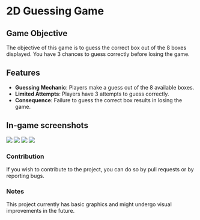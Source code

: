 # 2D Guessing Game

## Game Objective

The objective of this game is to guess the correct box out of the 8 boxes displayed. You have 3 chances to guess correctly before losing the game.

## Features

- **Guessing Mechanic**: Players make a guess out of the 8 available boxes.
- **Limited Attempts**: Players have 3 attempts to guess correctly.
- **Consequence**: Failure to guess the correct box results in losing the game.

## In-game screenshots

<img src="https://github.com/okanyavuz/Guess-Which/assets/74764950/7fb8515f-9c52-4391-86b6-9076375d5920">
<img src="https://github.com/okanyavuz/Guess-Which/assets/74764950/f41f2791-7af9-4e10-8331-43d181cbb4a5">
<img src="https://github.com/okanyavuz/Guess-Which/assets/74764950/9b4f057a-3a32-4bdf-886f-b5f383b433e7">
<img src="https://github.com/okanyavuz/Guess-Which/assets/74764950/a5ef1f2a-8c22-4a0c-8c8c-f35c58348a30">

### Contribution
If you wish to contribute to the project, you can do so by pull requests or by reporting bugs.

### Notes
This project currently has basic graphics and might undergo visual improvements in the future.
